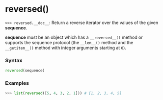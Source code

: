 # reversed()

`>>> reversed.__doc__`: Return a reverse iterator over the values of the given **sequence**.

**sequence** must be an object which has a `__reversed__()` method or supports the sequence protocol (the `__len__()` method and the `__getitem__()` method with integer arguments starting at `0`).

### Syntax

```python
reversed(sequence)
```

### Examples

```python
>>> list(reversed([5, 4, 3, 2, 1])) # [1, 2, 3, 4, 5]
```

